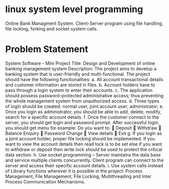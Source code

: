 # linux system level programming
Online Bank Managment System. 
Client-Server program using file handling, file locking, forking and socket system calls.

# Problem Statement
System Software – Mini Project
Title: Design and Development of online banking management system
Description: The project aims to develop a banking system that is user-friendly and multi-functional. The project should have the following functionalities:
a. All account transactional details and customer information are stored in files.
b. Account holders have to pass through a login system to enter their accounts.
c. The application should possess password-protected administrative access; thus
preventing the whole management system from unauthorized access.
d. Three types of login should be created: normal user, joint account user; administrator;
e. Once you login as administrator, you should be able to add, delete, modify, search for a
specific account details.
f. Once the customer connect to the server, you should get login and password prompt.
After successful login, you should get menu for example:
Do you want to:
 Deposit
 Withdraw
 Balance Enquiry
 Password Change
 View details
 Exit
g. If you login as a joint account holder, proper file locking should be implemented. If you
want to view the account details then read lock is to be set else if you want to withdraw
or deposit then write lock should be used to protect the critical data section.
h. Use socket programming – Server maintains the data base and service multiple clients
concurrently. Client program can connect to the server and access their specific account
details.
i. Use system calls instead of Library functions wherever it is possible in the project:
Process Management, File Management, File Locking, Multithreading and Inter Process
Communication Mechanisms.
